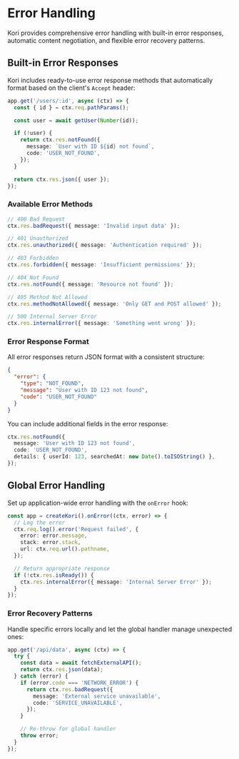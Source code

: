 # Error Handling

Kori provides comprehensive error handling with built-in error responses, automatic content negotiation, and flexible error recovery patterns.

## Built-in Error Responses

Kori includes ready-to-use error response methods that automatically format based on the client's `Accept` header:

```typescript
app.get('/users/:id', async (ctx) => {
  const { id } = ctx.req.pathParams();

  const user = await getUser(Number(id));

  if (!user) {
    return ctx.res.notFound({
      message: `User with ID ${id} not found`,
      code: 'USER_NOT_FOUND',
    });
  }

  return ctx.res.json({ user });
});
```

### Available Error Methods

```typescript
// 400 Bad Request
ctx.res.badRequest({ message: 'Invalid input data' });

// 401 Unauthorized
ctx.res.unauthorized({ message: 'Authentication required' });

// 403 Forbidden
ctx.res.forbidden({ message: 'Insufficient permissions' });

// 404 Not Found
ctx.res.notFound({ message: 'Resource not found' });

// 405 Method Not Allowed
ctx.res.methodNotAllowed({ message: 'Only GET and POST allowed' });

// 500 Internal Server Error
ctx.res.internalError({ message: 'Something went wrong' });
```

### Error Response Format

All error responses return JSON format with a consistent structure:

```json
{
  "error": {
    "type": "NOT_FOUND",
    "message": "User with ID 123 not found",
    "code": "USER_NOT_FOUND"
  }
}
```

You can include additional fields in the error response:

```typescript
ctx.res.notFound({
  message: 'User with ID 123 not found',
  code: 'USER_NOT_FOUND',
  details: { userId: 123, searchedAt: new Date().toISOString() },
});
```

## Global Error Handling

Set up application-wide error handling with the `onError` hook:

```typescript
const app = createKori().onError((ctx, error) => {
  // Log the error
  ctx.req.log().error('Request failed', {
    error: error.message,
    stack: error.stack,
    url: ctx.req.url().pathname,
  });

  // Return appropriate response
  if (!ctx.res.isReady()) {
    ctx.res.internalError({ message: 'Internal Server Error' });
  }
});
```

### Error Recovery Patterns

Handle specific errors locally and let the global handler manage unexpected ones:

```typescript
app.get('/api/data', async (ctx) => {
  try {
    const data = await fetchExternalAPI();
    return ctx.res.json(data);
  } catch (error) {
    if (error.code === 'NETWORK_ERROR') {
      return ctx.res.badRequest({
        message: 'External service unavailable',
        code: 'SERVICE_UNAVAILABLE',
      });
    }

    // Re-throw for global handler
    throw error;
  }
});
```
